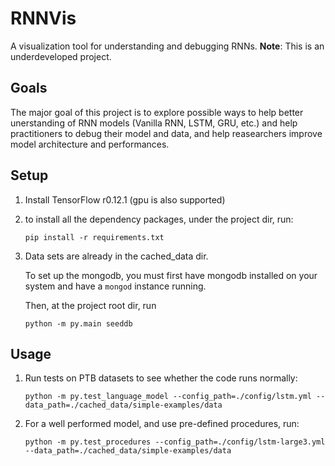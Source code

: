 # RNNVis
A visualization tool for understanding and debugging RNNs.
**Note**: This is an underdeveloped project.
## Goals
The major goal of this project is to explore possible ways to help better unerstanding of RNN models (Vanilla RNN, LSTM, GRU, etc.)
and help practitioners to debug their model and data, and help reasearchers improve model architecture and performances.

## Setup

1. Install TensorFlow r0.12.1 (gpu is also supported)

2. to install all the dependency packages, under the project dir, run:
 
    `pip install -r requirements.txt` 

3. Data sets are already in the cached_data dir.
 
   To set up the mongodb, you must first have mongodb installed on your system and have a `mongod` instance running.
   
   Then, at the project root dir, run
   
   `python -m py.main seeddb`

## Usage

1. Run tests on PTB datasets to see whether the code runs normally: 

    `python -m py.test_language_model --config_path=./config/lstm.yml --data_path=./cached_data/simple-examples/data`

2. For a well performed model, and use pre-defined procedures, run:

    `python -m py.test_procedures --config_path=./config/lstm-large3.yml --data_path=./cached_data/simple-examples/data`
